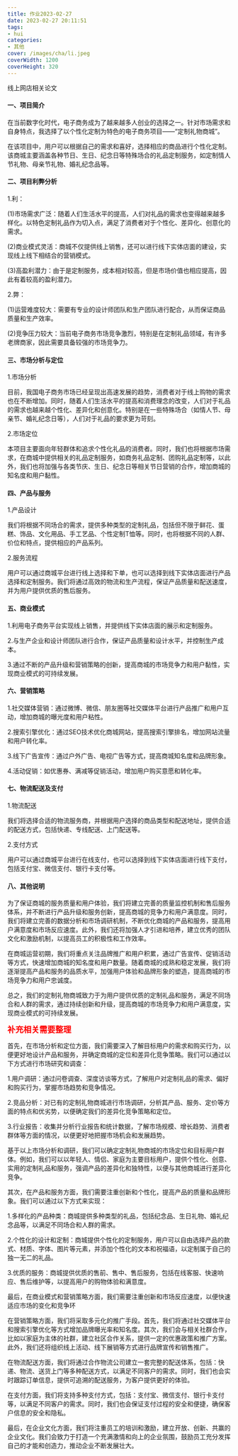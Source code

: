 ```yaml
---
title: 作业2023-02-27
date: 2023-02-27 20:11:51
tags:
- hui
categories:
- 其他
cover: /images/cha/li.jpeg
coverWidth: 1200
coverHeight: 320
---
```


线上网店相关论文
<!-- more -->

#### 一、项目简介

在当前数字化时代，电子商务成为了越来越多人创业的选择之一。针对市场需求和自身特点，我选择了以个性化定制为特色的电子商务项目——“定制礼物商城”。

在该项目中，用户可以根据自己的需求和喜好，选择相应的商品进行个性化定制。该商城主要涵盖各种节日、生日、纪念日等特殊场合的礼品定制服务，如定制情人节礼物、母亲节礼物、婚礼纪念品等。

#### 二、项目利弊分析

1.利：

(1)市场需求广泛：随着人们生活水平的提高，人们对礼品的需求也变得越来越多样化。以特色定制礼品作为切入点，满足了消费者对于个性化、差异化、创意化的需求。

(2)商业模式灵活：商城不仅提供线上销售，还可以进行线下实体店面的建设，实现线上线下相结合的营销模式。

(3)高盈利潜力：由于是定制服务，成本相对较高，但是市场价值也相应提高，因此有着较高的盈利潜力。

2.弊：

(1)运营难度较大：需要有专业的设计师团队和生产团队进行配合，从而保证商品质量和生产效率。

(2)竞争压力较大：当前电子商务市场竞争激烈，特别是在定制礼品领域，有许多老牌商家，因此需要具备较强的市场竞争力。

#### 三、市场分析与定位

1.市场分析

目前，我国电子商务市场已经呈现出高速发展的趋势，消费者对于线上购物的需求也在不断增加。同时，随着人们生活水平的提高和消费理念的改变，人们对于礼品的需求也越来越个性化、差异化和创意化。特别是在一些特殊场合（如情人节、母亲节、婚礼纪念日等），人们对于礼品的要求更为苛刻。

2.市场定位

本项目主要面向年轻群体和追求个性化礼品的消费者。同时，我们也将根据市场需求，在商城中提供相关的礼品定制服务，如商务礼品定制、团购礼品定制等，以此外，我们也将加强与各类节庆、生日、纪念日等相关节日营销的合作，增加商城的知名度和用户黏性。

#### 四、产品与服务

1.产品设计

我们将根据不同场合的需求，提供多种类型的定制礼品，包括但不限于鲜花、蛋糕、饰品、文化用品、手工艺品、个性定制T恤等。同时，也将根据不同的人群、价位和特点，提供相应的产品系列。

2.服务流程

用户可以通过商城平台进行线上选择和下单，也可以选择到线下实体店面进行产品选择和定制服务。我们将通过高效的物流和生产流程，保证产品质量和配送速度，并为用户提供优质的售后服务。

#### 五、商业模式

1.利用电子商务平台实现线上销售，并提供线下实体店面的展示和定制服务。

2.与生产企业和设计师团队进行合作，保证产品质量和设计水平，并控制生产成本。

3.通过不断的产品升级和营销策略的创新，提高商城的市场竞争力和用户黏性，实现商业模式的可持续发展。

#### 六、营销策略

1.社交媒体营销：通过微博、微信、朋友圈等社交媒体平台进行产品推广和用户互动，增加商城的曝光度和用户粘性。

2.搜索引擎优化：通过SEO技术优化商城网站，提高搜索引擎排名，增加网站流量和用户转化率。

3.线下广告宣传：通过户外广告、电视广告等方式，提高商城知名度和品牌形象。

4.活动促销：如优惠券、满减等促销活动，增加用户购买意愿和转化率。

#### 七、物流配送及支付

1.物流配送

我们将选择合适的物流服务商，并根据用户选择的商品类型和配送地址，提供合适的配送方式，包括快递、专线配送、上门配送等。

2.支付方式

用户可以通过商城平台进行在线支付，也可以选择到线下实体店面进行线下支付，包括支付宝、微信支付、银行卡支付等。

#### 八、其他说明

为了保证商城的服务质量和用户体验，我们将建立完善的质量监控机制和售后服务体系，并不断进行产品升级和服务创新，提高商城的竞争力和用户满意度。同时，我们将建立完善的数据分析和市场调研机制，不断优化商城的产品和服务，提高用户满意度和市场反应速度。此外，我们还将加强人才引进和培养，建立优秀的团队文化和激励机制，以提高员工的积极性和工作效率。

在商城运营初期，我们将重点关注品牌推广和用户积累，通过广告宣传、促销活动等方式，快速增加商城的知名度和用户数量。随着商城的成熟和稳定发展，我们将逐渐提高产品和服务的品质水平，加强用户体验和品牌形象的塑造，提高商城的市场竞争力和用户忠诚度。

总之，我们的定制礼物商城致力于为用户提供优质的定制礼品和服务，满足不同场合和人群的需求，通过持续创新和升级，提高商城的市场竞争力和用户满意度，实现商业模式的可持续发展。

<font color="red" size=4><b>补充相关需要整理</b></font>

首先，在市场分析和定位方面，我们需要深入了解目标用户的需求和购买行为，以便更好地设计产品和服务，并确定商城的定位和差异化竞争策略。我们可以通过以下方式进行市场研究和调查：

1.用户调研：通过问卷调查、深度访谈等方式，了解用户对定制礼品的需求、偏好和购买行为，掌握市场趋势和竞争情况。

2.竞品分析：对已有的定制礼物商城进行市场调研，分析其产品、服务、定价等方面的特点和优劣势，以便确定我们的差异化竞争策略和定位。

3.行业报告：收集并分析行业报告和统计数据，了解市场规模、增长趋势、消费者群体等方面的情况，以便更好地把握市场机会和发展趋势。

基于以上市场分析和调研，我们可以确定定制礼物商城的市场定位和目标用户群体。例如，我们可以以年轻人、情侣、家庭为主要目标用户，提供个性化、创意、实用的定制礼品和服务，强调产品的差异化和独特性，以便与其他商城进行差异化竞争。

其次，在产品和服务方面，我们需要注重创新和个性化，提高产品的质量和品牌形象。我们可以通过以下方式来实现：

1.多样化的产品种类：商城提供多种类型的礼品，包括纪念品、生日礼物、婚礼纪念品等，以满足不同场合和人群的需求。

2.个性化的设计和定制：商城提供个性化的定制服务，用户可以自由选择产品的款式、材质、字体、图片等元素，并添加个性化的文本和祝福语，以定制属于自己的独一无二的礼品。

3.优质的服务：商城提供优质的售前、售中、售后服务，包括在线客服、快速响应、售后维护等，以提高用户的购物体验和满意度。

最后，在商业模式和营销策略方面，我们需要注重创新和市场反应速度，以便快速适应市场的变化和竞争环


在营销策略方面，我们将采取多元化的推广手段。首先，我们将通过社交媒体平台和搜索引擎优化等方式增加品牌曝光率和知名度。其次，我们会与相关社群合作，比如以家庭为主体的社群，建立社区合作关系，提供一定的优惠政策和推广方案。此外，我们还将组织线上活动、线下展销等方式进行品牌宣传和销售推广。

在物流配送方面，我们将通过合作物流公司建立一套完整的配送体系，包括：快递、物流、送货上门等多种配送方式，以满足不同客户的需求。同时，我们也会实时跟踪订单信息，提供可追溯的配送服务，为客户提供更好的体验。

在支付方面，我们将支持多种支付方式，包括：支付宝、微信支付、银行卡支付等，以满足不同客户的需求。同时，我们也会保证支付过程的安全和便捷，确保客户信息的安全和隐私。

最后，在企业文化方面，我们将注重员工的培训和激励，建立开放、创新、共赢的企业文化。我们会致力于打造一个充满激情和向上的企业氛围，鼓励员工充分发挥自己的才能和创造力，推动企业不断发展壮大。
```

